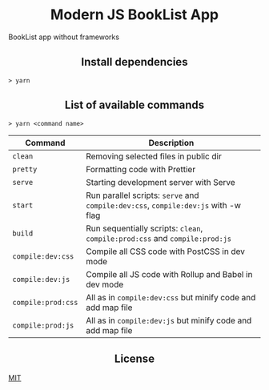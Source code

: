 <h1 align="center">Modern JS BookList App</h1>

BookList app without frameworks

<h2 align="center">Install dependencies</h2>

```
> yarn
```

<h2 align="center">List of available commands</h2>

```
> yarn <command name>
```

<table>
  <thead>
    <tr>
      <th>Command</th>
      <th>Description</th>
    </tr>
  </thead>
  <tbody>
    <tr>
      <td>
        <code>clean</code>
      </td>
      <td>
        Removing selected files in public dir
      </td>
    </tr>
    <tr>
      <td>
        <code>pretty</code>
      </td>
      <td>
        Formatting code with Prettier
      </td>
    </tr>
    <tr>
      <td>
        <code>serve</code>
      </td>
      <td>
        Starting development server with Serve
      </td>
    </tr>
    <tr>
      <td>
        <code>start</code>
      </td>
      <td>
        Run parallel scripts: <code>serve</code> and <code>compile:dev:css</code>, <code>compile:dev:js</code> with -w flag
      </td>
    </tr>
    <tr>
      <td>
        <code>build</code>
      </td>
      <td>
        Run sequentially scripts: <code>clean</code>, <code>compile:prod:css</code> and <code>compile:prod:js</code>
      </td>
    </tr>
    <tr>
      <td>
        <code>compile:dev:css</code>
      </td>
      <td>
        Compile all CSS code with PostCSS in dev mode
      </td>
    </tr>
    <tr>
      <td>
        <code>compile:dev:js</code>
      </td>
      <td>
        Compile all JS code with Rollup and Babel in dev mode
      </td>
    </tr>
    <tr>
      <td>
        <code>compile:prod:css</code>
      </td>
      <td>
        All as in <code>compile:dev:css</code> but minify code and add map file
      </td>
    </tr>
    <tr>
      <td>
        <code>compile:prod:js</code>
      </td>
      <td>
        All as in <code>compile:dev:js</code> but minify code and add map file
      </td>
    </tr>
  </tbody>
</table>

<h2 align="center">License</h2>

[MIT](/LICENSE)
